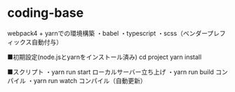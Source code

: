 # coding-base
webpack4 + yarnでの環境構築
・babel
・typescript
・scss（ベンダープレフィックス自動付与）

■初期設定(node.jsとyarnをインストール済み)
cd project
yarn install

■スクリプト
・yarn run start
ローカルサーバー立ち上げ
・yarn run build
コンパイル
・yarn run watch
コンパイル（自動更新）




